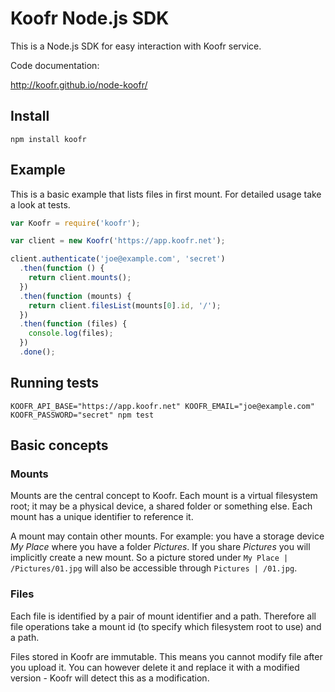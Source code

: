 # Koofr Node.js SDK

This is a Node.js SDK for easy interaction with Koofr service.

Code documentation:

http://koofr.github.io/node-koofr/

## Install

```
npm install koofr
```

## Example

This is a basic example that lists files in first mount. For detailed usage take a look at tests.

```javascript
var Koofr = require('koofr');

var client = new Koofr('https://app.koofr.net');

client.authenticate('joe@example.com', 'secret')
  .then(function () {
    return client.mounts();
  })
  .then(function (mounts) {
    return client.filesList(mounts[0].id, '/');
  })
  .then(function (files) {
    console.log(files);
  })
  .done();
```

## Running tests

```
KOOFR_API_BASE="https://app.koofr.net" KOOFR_EMAIL="joe@example.com" KOOFR_PASSWORD="secret" npm test
```

## Basic concepts

### Mounts

Mounts are the central concept to Koofr. Each mount is a virtual filesystem root; it may be a physical device, a shared folder or something else. Each mount has a unique identifier to reference it.

A mount may contain other mounts. For example: you have a storage device *My Place* where you have a folder *Pictures*. If you share *Pictures* you will implicitly create a new mount. So a picture stored under `My Place | /Pictures/01.jpg` will also be accessible through `Pictures | /01.jpg`.

### Files

Each file is identified by a pair of mount identifier and a path. Therefore all file operations take a mount id (to specify which filesystem root to use) and a path.

Files stored in Koofr are immutable. This means you cannot modify file after you upload it. You can however delete it and replace it with a modified version - Koofr will detect this as a modification.
